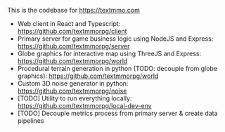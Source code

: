 This is the codebase for https://textmmo.com

 - Web client in React and Typescript: https://github.com/textmmorpg/client
 - Primary server for game business logic using NodeJS and Express: https://github.com/textmmorpg/server
 - Globe graphics for interactive map using ThreeJS and Express: https://github.com/textmmorpg/world
 - Procedural terrain generation in python (TODO: decouple from globe graphics): https://github.com/textmmorpg/world
 - Custom 3D noise generator in python: https://github.com/textmmorpg/noise
 - [TODO] Utility to run everything locally: https://github.com/textmmorpg/local-dev-env
 - [TODO] Decouple metrics process from primary server & create data pipelines
